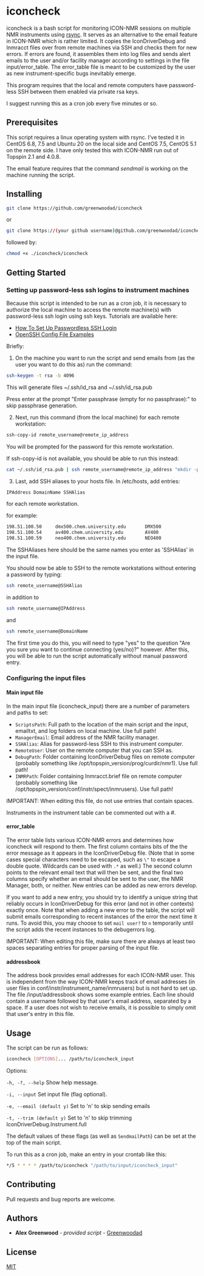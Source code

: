 # iconcheck

iconcheck is a bash script for monitoring ICON-NMR sessions on multiple NMR instruments
using [rsync](https://download.samba.org/pub/rsync/rsync.html). It serves as an alternative
to the email feature in ICON-NMR which is rather limited. It copies the IconDriverDebug 
and Inmracct files over from remote machines via SSH and checks them for new errors. If 
errors are found, it assembles them into log files and sends alert emails to the user and/or 
facility manager according to settings in the file input/error_table. The error_table file 
is meant to be customized by the user as new instrument-specific bugs inevitably emerge. 

This program requires that the local and remote computers have password-less SSH between them
enabled via private rsa keys.

I suggest running this as a cron job every five minutes or so.

## Prerequisites

This script requires a linux operating system with rsync. I've tested it in CentOS 6.8, 7.5 and Ubuntu 20
on the local side and CentOS 7.5, CentOS 5.1 on the remote side. I have only tested this with ICON-NMR
run out of Topspin 2.1 and 4.0.8. 

The email feature requires that the command *sendmail* is working on the machine running the script.

## Installing
```sh
git clone https://github.com/greenwoodad/iconcheck
```
or 

```sh
git clone https://(your github username)@github.com/greenwoodad/iconcheck.git
```

followed by:
```sh
chmod +x ./iconcheck/iconcheck
```
## Getting Started

### Setting up password-less ssh logins to instrument machines

Because this script is intended to be run as a cron job, it is necessary to authorize the local
machine to access the remote machine(s) with password-less ssh login using ssh keys. Tutorials
are available here: 
* [How To Set Up Passwordless SSH Login](https://linuxize.com/post/how-to-setup-passwordless-ssh-login/)
* [OpenSSH Config File Examples](https://www.cyberciti.biz/faq/create-ssh-config-file-on-linux-unix/)

Briefly: 
1) On the machine you want to run the script and send emails from (as the user you want to do this as) run the command:

```sh
ssh-keygen -t rsa -b 4096
```

This will generate files ~/.ssh/id_rsa and ~/.ssh/id_rsa.pub 

Press enter at the prompt "Enter passphrase (empty for no passphrase):" to skip passphrase generation.

2) Next, run this command (from the local machine) for each remote workstation:

```sh
ssh-copy-id remote_username@remote_ip_address
```
You will be prompted for the password for this remote workstation. 

If ssh-copy-id is not available, you should be able to run this instead:

```sh
cat ~/.ssh/id_rsa.pub | ssh remote_username@remote_ip_address "mkdir -p ~/.ssh && chmod 700 ~/.ssh && cat >> ~/.ssh/authorized_keys && chmod 600 ~/.ssh/authorized_keys"
```

3) Last, add SSH aliases to your hosts file. In /etc/hosts, add entries:

```sh
IPAddress DomainName SSHAlias
```

for each remote workstation.

for example:
```sh
198.51.100.50     dmx500.chem.university.edu       DMX500
198.51.100.54     av400.chem.university.edu        AV400
198.51.100.59     neo400.chem.university.edu       NEO400
```
The SSHAliases here should be the same names you enter as 'SSHAlias' in the input file. 

You should now be able to SSH to the remote workstations without entering a password by typing: 

```sh
ssh remote_username@SSHAlias
```

in addition to 
```sh
ssh remote_username@IPAddress 
```
and
```sh
ssh remote_username@DomainName 
```

The first time you do this, you will need to type "yes" to the question "Are you sure you want
to continue connecting (yes/no)?" however. After this, you will be able to run the script 
automatically without manual password entry.

### Configuring the input files

#### Main input file

In the main input file (iconcheck_input) there are a number of parameters and paths to set:

* `ScriptsPath`: Full path to the location of the main script and the input, emailtxt, and log folders on local machine. Use full path!
* `ManagerEmail`: Email address of the NMR facility manager.
* `SSHAlias`: Alias for password-less SSH to this instrument computer.
* `RemoteUser`: User on the remote computer that you can SSH as.
* `DebugPath`: Folder containing IconDriverDebug files on remote computer (probably something like /opt/topspin_version/prog/curdir/nmr1). Use full path!
* `INMRPath`: Folder containing Inmracct.brief file on remote computer (probably something like /opt/topspin_version/conf/instr/spect/inmrusers). Use full path!

IMPORTANT: When editing this file, do not use entries that contain spaces. 

Instruments in the instrument table can be commented out with a #.

#### error_table

The error table lists various ICON-NMR errors and determines how iconcheck will respond to them. The first column contains bits of the 
the error message as it appears in the IconDriverDebug file. (Note that in some cases special characters need to be escaped, such as `\"` 
to escape a double quote. Wildcards can be used with `.*` as well.) The second column points to the relevant email text that will then 
be sent, and the final two columns specify whether an email should be sent to the user, the NMR Manager, both, or neither. New entries 
can be added as new errors develop.

If you want to add a new entry, you should try to identify a unique string that reliably occurs in IconDriverDebug for this error (and 
not in other contexts) exactly once. Note that when adding a new error to the table, the script will submit emails corresponding to recent
instances of the error the next time it runs. To avoid this, you may choose to set `mail user?` to `n` temporarily until the script
adds the recent instances to the debugerrors log. 

IMPORTANT: When editing this file, make sure there are always at least two spaces separating entries for proper parsing of the input file.

#### addressbook

The address book provides email addresses for each ICON-NMR user. This is independent from the way ICON-NMR keeps track of email addresses
(in user files in conf/instr/instrument_name/inmrusers) but is not hard to set up. The file /input/addressbook shows some example entries. 
Each line should contain a username followed by that user's email address, separated by a space. If a user does not wish to receive emails,
it is possible to simply omit that user's entry in this file.

## Usage

The script can be run as follows:

```sh
iconcheck [OPTIONS]... /path/to/iconcheck_input
```

Options:

 `-h, -?, --help`                           Show help message.

 `-i, --input`                              Set input file (flag optional).

 `-e, --email (default y)`                  Set to 'n' to skip sending emails

 `-t, --trim (default y)`                   Set to 'n' to skip trimming IconDriverDebug.Instrument.full


The default values of these flags (as well as `SendmailPath`) can be set at the top of the main script.

To run this as a cron job, make an entry in your crontab like this:

```sh
*/5 * * * * /path/to/iconcheck "/path/to/input/iconcheck_input"
```

## Contributing
Pull requests and bug reports are welcome. 

## Authors

  - **Alex Greenwood** - *provided script* -
    [Greenwoodad](https://github.com/Greenwoodad)

## License
[MIT](https://choosealicense.com/licenses/mit/)
